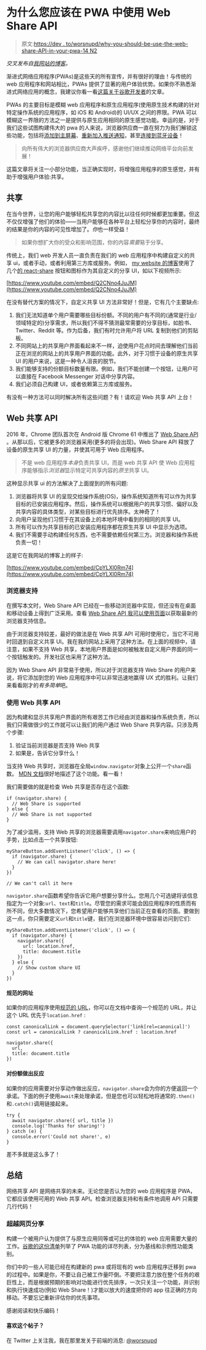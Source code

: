 # 为什么您应该在 PWA 中使用 Web Share API

> 原文:[https://dev . to/worsnupd/why-you-should-be-use-the-web-share-API-in-your-pwa-14 N2](https://dev.to/worsnupd/why-you-should-be-using-the-web-share-api-in-your-pwa-14n2)

*交叉发布自[我网站的博客](https://www.danielworsnup.com/blog/why-you-should-be-using-the-web-share-api-in-your-pwa/)。*

渐进式网络应用程序(PWAs)是这些天的所有宣传，并有很好的理由！与传统的 web 应用程序和网站相比，PWAs 提供了显著的用户体验优势。如果你不熟悉渐进式网络应用的概念，我建议你看一看[这篇关于谷歌开发者](https://developers.google.com/web/progressive-web-apps/)的文章。

PWAs 的主要目标是模糊 web 应用程序和原生应用程序(使用原生技术构建的针对特定操作系统的应用程序，如 iOS 和 Android)的 UI/UX 之间的界限。PWA 可以模糊这一界限的方法之一是提供与原生应用相同的原生感觉功能。幸运的是，对于我们这些试图构建伟大的 pwa 的人来说，浏览器供应商一直在努力为我们解锁这些功能，包括将[添加到主屏幕](https://developers.google.com/web/fundamentals/app-install-banners/)、[重新加入推送通知](https://developers.google.com/web/fundamentals/push-notifications/)，甚至[连接到蓝牙设备](https://developer.mozilla.org/en-US/docs/Web/API/Web_Bluetooth_API)！

> 向所有伟大的浏览器供应商大声疾呼，感谢他们继续推动网络平台向前发展！

这篇文章将关注一小部分功能，当正确实现时，将增强应用程序的原生感觉，并有助于增强用户体验:共享。

## [](#sharing)共享

在当今世界，让您的用户能够轻松共享您的内容比以往任何时候都更加重要。但这不仅仅增强了他们的体验——当用户能够在各种平台上轻松分享你的内容时，最终的结果是你的内容的可见性增加了。*你*也一样受益！

> 如果你想扩大你的受众和影响范围，你的内容*需要*易于分享。

传统上，我们 web 开发人员一直负责在我们的 web 应用程序中构建自定义的共享 ui，或者手动，或者利用第三方库或服务。例如， [my website 的博客](https://www.danielworsnup.com/blog/)使用了几个[的 react-share](https://github.com/nygardk/react-share) 按钮和图标作为其自定义的分享 UI，如以下视频所示:

[https://www.youtube.com/embed/Q2CNno4JuJM](https://www.youtube.com/embed/Q2CNno4JuJM)

在没有替代方案的情况下，自定义共享 UI 方法非常好！但是，它有几个主要缺点:

1.  我们无法知道单个用户需要哪些目标份额。不同的用户有不同的(通常是行业/领域特定的)分享需求，所以我们不得不猜测最常需要的分享目标，如脸书、Twitter、Reddit 等。作为后备，我们有时允许用户将 URL 复制到他们的剪贴板。
2.  不同网站上的共享用户界面看起来不一样，迫使用户花点时间去理解他们当前正在浏览的网站上的共享用户界面的功能。此外，对于习惯于设备的原生共享 UI 的用户来说，这是一种令人沮丧的脱节。
3.  我们能够支持的份额目标数量有限。例如，我们不能创建一个按钮，让用户可以直接在 Facebook Messenger 对话中分享内容。
4.  我们必须自己构建 UI，或者依赖第三方库或服务。

有没有一种方法可以同时解决所有这些问题？有！请欢迎 Web 共享 API 上台！

## Web 共享 API

2016 年，Chrome 团队首次在 Android 版 Chrome 61 中推出了 [Web Share API](https://developers.google.com/web/updates/2016/09/navigator-share) 。从那以后，它被更多的浏览器采用(更多的将会出现)。Web Share API 释放了设备的原生共享 UI 的力量，并使其可用于 Web 应用程序。

> 不是 web 应用程序*本身*负责共享 UI，而是 web 共享 API 使 Web 应用程序能够指示*浏览器*显示特定可共享内容的*原生*共享 UI。

这种显示共享 ui 的方法解决了上面提到的所有问题:

1.  浏览器将共享 UI 的呈现交给操作系统(OS)，操作系统知道所有可以作为共享目标的已安装应用程序。然后，操作系统可以根据用户的共享习惯、偏好以及共享内容的具体类型，对某些目标进行优先排序。太神奇了！
2.  向用户呈现他们习惯于在其设备上的本地环境中看到的相同的共享 UI。
3.  所有可以作为共享目标的已安装应用程序都在原生共享 UI 中显示为选项。
4.  我们不需要手动构建任何东西，也不需要依赖任何第三方。浏览器和操作系统负责一切！

这是它在我网站的博客上的样子:

[https://www.youtube.com/embed/CpYLXl0Rm74](https://www.youtube.com/embed/CpYLXl0Rm74)

### [](#browser-support)浏览器支持

在撰写本文时，Web Share API 已经在一些移动浏览器中实现，但还没有在桌面和移动设备上得到广泛采用。查看 [Web Share API 我可以使用页面](https://caniuse.com/#feat=web-share)以获取最新的浏览器支持信息。

由于浏览器支持较差，最好的做法是在 Web 共享 API 可用时使用它，当它不可用时回退到自定义共享 UI。我在我的网站上采用了这种方法。在上面的视频中，请注意，如果不支持 Web 共享，本地用户界面是如何被触发自定义用户界面的同一个按钮触发的。开发社区也采用了这种方法。

因为 Web Share API 非常易于使用，所以对于浏览器支持 Web Share 的用户来说，将它添加到您的 Web 应用程序中可以非常迅速地赢得 UX 式的胜利。让我们来看看刚才的*有多简单*吧。

### [](#using-the-web-share-api)使用 Web 共享 API

因为构建和显示共享用户界面的所有艰苦工作已经由浏览器和操作系统负责，所以我们只需做很少的工作就可以让我们的用户通过 Web Share 共享内容。只涉及两个步骤:

1.  验证当前浏览器是否支持 Web 共享
2.  如果是，告诉它分享什么！

当支持 Web 共享时，浏览器在全局`window.navigator`对象上公开一个`share`函数。 [MDN 文档](https://developer.mozilla.org/en-US/docs/Web/API/Navigator/share)很好地描述了这个功能。看一看！

我们需要做的就是检查 Web 共享是否存在这个函数:

```
if (navigator.share) {
  // Web Share is supported
} else {
  // Web Share is not supported
} 
```

为了减少滥用，支持 Web 共享的浏览器需要调用`navigator.share`来响应用户的手势，比如点击一个共享按钮:

```
myShareButton.addEventListener('click', () => {
  if (navigator.share) {
    // We can call navigator.share here!
  }
})

// We can't call it here 
```

`navigator.share`函数希望你告诉它用户想要分享什么。您用几个可选键将该信息指定为一个对象:`url`、`text`和`title`。尽管您的需求可能会因应用程序的性质而有所不同，但大多数情况下，您希望用户能够共享他们当前正在查看的页面。要做到这一点，你只需要定义`url`和`title`键，我们在浏览器环境中很容易访问到它们:

```
myShareButton.addEventListener('click', () => {
  if (navigator.share) {
    navigator.share({
      url: location.href,
      title: document.title
    })
  } else {
    // Show custom share UI
  }
}) 
```

#### [](#canonical-urls)规范的网址

如果你的应用程序使用[规范的 URL](https://en.wikipedia.org/wiki/Canonical_link_element)，你可以在文档中查询一个规范的 URL，并让这个 URL 优先于`location.href` :

```
const canonicalLink = document.querySelector('link[rel=canonical]')
const url = canonicalLink ? canonicalLink.href : location.href

navigator.share({
  url,
  title: document.title
}) 
```

#### [](#reacting-to-the-share)对份额做出反应

如果你的应用需要对分享动作做出反应，`navigator.share`会为你的方便返回一个承诺。下面的例子使用`await`来处理承诺，但是您也可以轻松地将通常的`.then()`和`.catch()`调用链接起来。

```
try {
  await navigator.share({ url, title })
  console.log('Thanks for sharing!')
} catch (e) {
  console.error('Could not share!', e)
} 
```

差不多就是这么多了！

## [](#summary)总结

网络共享 API 是网络共享的未来。无论您是否认为您的 web 应用程序是 PWA，它都应该使用可用的 Web 共享 API。检查浏览器支持和有条件地调用 API 只需要几行代码！

### [](#beyond-web-share)超越网页分享

构建一个被用户认为提供了与原生应用同等或可比的体验的 web 应用需要大量的工作。[谷歌的这份清单](https://developers.google.com/web/progressive-web-apps/checklist)列举了 PWA 功能的详尽列表，分为基线和示例性功能类别。

你们中的一些人可能已经在构建新的 pwa 或将现有的 web 应用程序迁移到 pwa 的过程中。如果是你，不要让自己被工作量吓倒。不要把注意力放在整个任务的艰巨性上，而是根据预期的影响对功能进行优先排序，一次只关注一个功能，并识别和执行快速成功(例如 Web Share！)才能以放大的速度把你的 app 往正确的方向移动。不要忘记重新评估你的优先事项。

感谢阅读和快乐编码！

#### [](#like-this-post)喜欢这个帖子？

在 Twitter 上关注我，我在那里发关于前端的消息: [@worsnupd](https://twitter.com/worsnupd)
